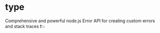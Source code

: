 # type
Comprehensive and powerful node.js Error API for creating custom errors and stack traces :exclamation::boom:
